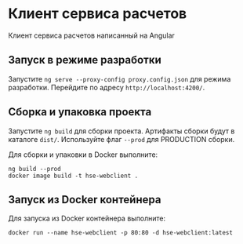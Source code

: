 # Клиент сервиса расчетов

Клиент сервиса расчетов написанный на Angular

## Запуск в режиме разработки

Запустите `ng serve --proxy-config proxy.config.json` для режима разработки.
Перейдите по адресу `http://localhost:4200/`.

## Сборка и упаковка проекта

Запустите `ng build` для сборки проекта. Артифакты сборки будут в каталоге `dist/`. Используйте флаг `--prod` для PRODUCTION сборки.

Для сборки и упаковки в Docker выполните:

```
ng build --prod
docker image build -t hse-webclient .
```

## Запуск из Docker контейнера

Для запуска из Docker контейнера выполните:

```
docker run --name hse-webclient -p 80:80 -d hse-webclient:latest
```
